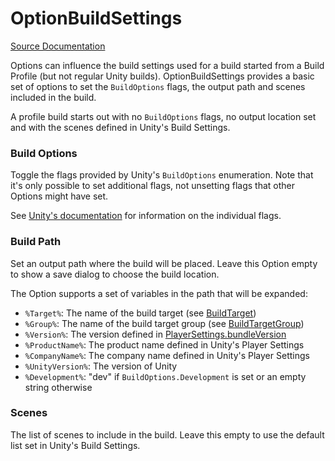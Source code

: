 # OptionBuildSettings

[Source Documentation](xref:sttz.Trimmer.Options.OptionBuildSettings)

Options can influence the build settings used for a build started from a Build Profile (but not regular Unity builds). OptionBuildSettings provides a basic set of options to set the `BuildOptions` flags, the output path and scenes included in the build.

A profile build starts out with no `BuildOptions` flags, no output location set and with the scenes defined in Unity's Build Settings.

### Build Options

Toggle the flags provided by Unity's `BuildOptions` enumeration. Note that it's only possible to set additional flags, not unsetting flags that other Options might have set.

See [Unity's documentation](https://docs.unity3d.com/ScriptReference/BuildOptions.html) for information on the individual flags.

### Build Path

Set an output path where the build will be placed. Leave this Option empty to show a save dialog to choose the build location.

The Option supports a set of variables in the path that will be expanded:
* `%Target%`: The name of the build target (see [BuildTarget](https://docs.unity3d.com/ScriptReference/BuildTarget.html))
* `%Group%`: The name of the build target group (see [BuildTargetGroup](https://docs.unity3d.com/ScriptReference/BuildTargetGroup.html))
* `%Version%`: The version defined in [PlayerSettings.bundleVersion](https://docs.unity3d.com/ScriptReference/PlayerSettings-bundleVersion.html)
* `%ProductName%`: The product name defined in Unity's Player Settings
* `%CompanyName%`: The company name defined in Unity's Player Settings
* `%UnityVersion%`: The version of Unity
* `%Development%`: "dev" if `BuildOptions.Development` is set or an empty string otherwise

### Scenes

The list of scenes to include in the build. Leave this empty to use the default list set in Unity's Build Settings.
